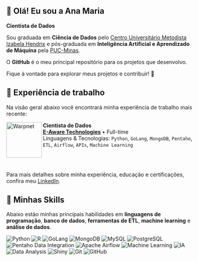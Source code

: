 ## 👋 Olá! Eu sou a Ana Maria

**Cientista de Dados**

Sou graduada em **Ciência de Dados** pelo [Centro Universitário Metodista Izabela Hendrix](http://izabelahendrix.edu.br) 
e pós-graduada em **Inteligência Artificial e Aprendizado de Máquina** pela [PUC-Minas](https://www.pucminas.br/destaques/Paginas/default.aspx).

O **GitHub** é o meu principal repositório para os projetos que desenvolvo.

Fique à vontade para explorar meus projetos e contribuir! 🚀

## 💼 Experiência de trabalho

Na visão geral abaixo você encontrará minha experiência de trabalho mais recente:

[<img align="left" height="94px" width="94px" alt="Warpnet" src="https://github.com/user-attachments/assets/7dc99be9-99a6-4778-b66b-6e593669bc62"/>](https://www.eaware.com.br/)

**Cientista de Dados** \
[**E-Aware Technologies**](https://www.eaware.com.br/) • Full-time \
Linguagens & Tecnologias:  `Python`, `GoLang`, `MongoDB`, `Pentaho`, `ETL`, `Airflow`, `APIs`, `Machine Learning`
<!-- Projetos em destaque: [LM Fomento](https://spro.com.br/controle-de-proteina-animal/), [Garner](https://spro.com.br/garner/), [eProdutor](https://eprodutor.com.br/) -->
<br/>
<br/>

Para mais detalhes sobre minha experiência, educação e certificações, confira meu [LinkedIn](https://www.linkedin.com/in/ana-pego/).

## 🌟 Minhas Skills
Abaixo estão minhas principais habilidades em **linguagens de programação**, **banco de dados**, **ferramentas de ETL**, **machine learning** e **análise de dados**.

![Python](https://img.shields.io/badge/-Python-3776AB?style=flat&logo=Python&logoColor=white)
![R](https://img.shields.io/badge/-R-276DC3?style=flat&logo=R&logoColor=white)
![GoLang](https://img.shields.io/badge/-GoLang-00ADD8?style=flat&logo=Go&logoColor=white)
![MongoDB](https://img.shields.io/badge/-MongoDB-47A248?style=flat&logo=MongoDB&logoColor=white)
![MySQL](https://img.shields.io/badge/-MySQL-333333?style=flat&logo=mysql)
![PostgreSQL](https://img.shields.io/badge/-PostgreSQL-336791?style=flat&logo=PostgreSQL&logoColor=white)
![Pentaho Data Integration](https://img.shields.io/badge/-Pentaho%20Data%20Integration-005DAA?style=flat&logo=Pentaho&logoColor=white)
![Apache Airflow](https://img.shields.io/badge/-Apache%20Airflow-017CEE?style=flat&logo=Apache-Airflow&logoColor=white)
![Machine Learning](https://img.shields.io/badge/-Machine%20Learning-FF6F61?style=flat&logo=TensorFlow&logoColor=white)
![IA](https://img.shields.io/badge/-IA-009688?style=flat&logo=Artificial-Intelligence&logoColor=white)
![Data Analysis](https://img.shields.io/badge/-Data%20Analysis-007BFF?style=flat&logo=Tableau&logoColor=white)
![Shiny](https://img.shields.io/badge/-Shiny-276DC3?style=flat&logo=R&logoColor=white)
![Git](https://img.shields.io/badge/-Git-333333?style=flat&logo=git)
![GitHub](https://img.shields.io/badge/-GitHub-333333?style=flat&logo=github)
